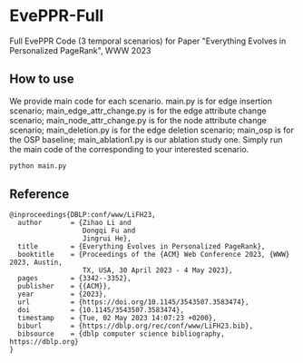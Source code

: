 # EvePPR-Full
Full EvePPR Code (3 temporal scenarios) for Paper "Everything Evolves in Personalized PageRank", WWW 2023


## How to use
We provide main code for each scenario. main.py is for edge insertion scenario; main_edge_attr_change.py is for the edge attribute change scenario; main_node_attr_change.py is for the node attribute change scenario; main_deletion.py is for the edge deletion scenario; main_osp is for the OSP baseline; main_ablation1.py is our ablation study one. Simply run the main code of the corresponding to your interested scenario.

```bash
python main.py
```


## Reference
```
@inproceedings{DBLP:conf/www/LiFH23,
  author       = {Zihao Li and
                  Dongqi Fu and
                  Jingrui He},
  title        = {Everything Evolves in Personalized PageRank},
  booktitle    = {Proceedings of the {ACM} Web Conference 2023, {WWW} 2023, Austin,
                  TX, USA, 30 April 2023 - 4 May 2023},
  pages        = {3342--3352},
  publisher    = {{ACM}},
  year         = {2023},
  url          = {https://doi.org/10.1145/3543507.3583474},
  doi          = {10.1145/3543507.3583474},
  timestamp    = {Tue, 02 May 2023 14:07:23 +0200},
  biburl       = {https://dblp.org/rec/conf/www/LiFH23.bib},
  bibsource    = {dblp computer science bibliography, https://dblp.org}
}
```